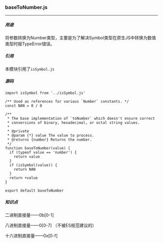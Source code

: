 ### baseToNumber.js
---
##### 用途
将参数转换为Number类型，主要是为了解决Symbol类型在原生JS中转换为数值类型时报TypeError错误。

##### 引用
本模块引用了`isSymbol.js`

##### 源码
```
import isSymbol from '../isSymbol.js'

/** Used as references for various `Number` constants. */
const NAN = 0 / 0

/**
 * The base implementation of `toNumber` which doesn't ensure correct
 * conversions of binary, hexadecimal, or octal string values.
 *
 * @private
 * @param {*} value The value to process.
 * @returns {number} Returns the number.
 */
function baseToNumber(value) {
  if (typeof value == 'number') {
    return value
  }
  if (isSymbol(value)) {
    return NAN
  }
  return +value
}

export default baseToNumber
```

##### 知识点
二进制直接量——0b[0-1]

八进制直接量——0[0-7] （不被ES规范建议的）

十六进制直接量——0x[0-f]